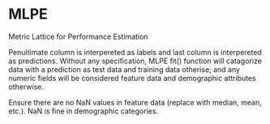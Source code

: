# MLPE
Metric Lattice for Performance Estimation

Penultimate column is interpereted as labels and last column is interpereted as predictions.
Without any specification, MLPE fit() function will catagorize data with a prediction as test data and training data otherise;
and any numeric fields will be considered feature data and demographic attributes otherwise.



Ensure there are no NaN values in feature data (replace with median, mean, etc.). NaN is fine in demographic categories.

